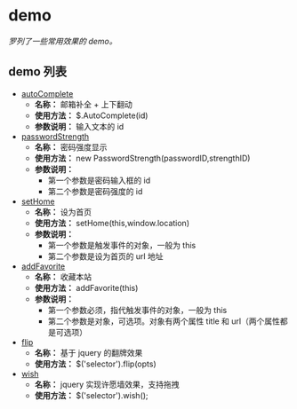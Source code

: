 # demo

*罗列了一些常用效果的 demo。*

## demo 列表

- [autoComplete](https://github.com/zhuyujia/demo/tree/master/autoComplete)
	- **名称：** 邮箱补全 + 上下翻动
	- **使用方法：** $.AutoComplete(id)
	- **参数说明：** 输入文本的 id
- [passwordStrength](https://github.com/zhuyujia/demo/tree/master/passwordStrength)
	- **名称：** 密码强度显示
	- **使用方法：** new PasswordStrength(passwordID,strengthID)
	- **参数说明：**
		- 第一个参数是密码输入框的 id
		- 第二个参数是密码强度的 id
- [setHome](https://github.com/zhuyujia/demo/tree/master/setHome)
	- **名称：** 设为首页
	- **使用方法：** setHome(this,window.location)
	- **参数说明：**
		- 第一个参数是触发事件的对象，一般为 this
		- 第二个参数是设为首页的 url 地址
- [addFavorite](https://github.com/zhuyujia/demo/tree/master/addFavorite)
	- **名称：** 收藏本站
	- **使用方法：** addFavorite(this)
	- **参数说明：**
		- 第一个参数必须，指代触发事件的对象，一般为 this
		- 第二个参数是对象，可选项。对象有两个属性 title 和 url（两个属性都是可选项）
- [flip](https://github.com/zhuyujia/demo/tree/master/flip)
	- **名称：** 基于 jquery 的翻牌效果
	- **使用方法：** $('selector').flip(opts)
- [wish](https://github.com/zhuyujia/demo/tree/master/wish)
	- **名称：** jquery 实现许愿墙效果，支持拖拽
	- **使用方法：** $('selector').wish();
